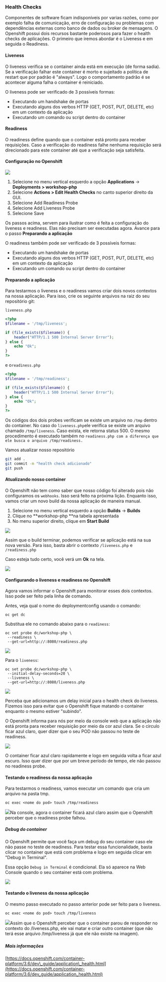 ### Health Checks

Componentes de software ficam indisponíveis por varias razões, como por exemplo falha de comunicação, erro de configuração ou problemas com dependências externas como banco de dados ou broker de mensagens. O Openshift possui dois recursos bastante poderosos para fazer o health checks de aplicações. O primeiro que iremos abordar é o Liveness e em seguida o Readiness.

#### Liveness

O liveness verifica se o container ainda está em execução \(de forma sadia\). Se a verificação falhar este container é morto e sujeitado a política de restart que por padrão é "always". Logo o comportamento padrão é se acontecer alguma falha o container é reiniciado.

O liveness pode ser verificado de 3 possíveis formas:

* Executando um handshake de portas
* Executando alguns dos verbos HTTP \(GET, POST, PUT, DELETE, etc\) em um contexto da aplicação
* Executando um comando ou script dentro do container

#### Readiness

O readiness define quando que o container está pronto para receber requisições. Caso a verificação do readiness falhe nenhuma requisição será direcionado para este container até que a verificação seja satisfeita.

#### Configuração no Openshift

![](https://storage.googleapis.com/workshop-openshift/ocp-health-checks.gif)

1. Selecione no menu vertical esquerdo a opção **Applications** -&gt; **Deployments &gt; workshop-php**
2. Selecione **Actions &gt; Edit Health Checks** no canto superior direito da GUI.
3. Selecione Add Readiness Probe
4. Selecione Add Liveness Probe
5. Selecione Save

Os passos acima, servem para ilustrar como é feita a configuração do liveness e readiness. Elas não precisam ser executadas agora. Avance para o passo **Preparando a aplicação**

O readiness também pode ser verificado de 3 possíveis formas:

* Executando um handshake de portas
* Executando alguns dos verbos HTTP \(GET, POST, PUT, DELETE, etc\) em um contexto da aplicação
* Executando um comando ou script dentro do container

#### Preparando a aplicação

Para testarmos o liveness e o readiness vamos criar dois novos contextos na nossa aplicação. Para isso, crie os seguinte arquivos na raiz do seu repositório git:

`liveness.php`

```php
<?php
$filename = '/tmp/liveness';

if (file_exists($filename)) {
    header("HTTP/1.1 500 Internal Server Error");
} else {
    echo "Ok";
}
?>
```

e o`readiness.php`

```php
<?php
$filename = '/tmp/readiness';

if (file_exists($filename)) {
    header("HTTP/1.1 500 Internal Server Error");
} else {
    echo "Ok";
}
?>
```

Os códigos dos dois probes verificam se existe um arquivo no `/tmp` dentro do container. No caso do `liveness.php`ele verifica se existe um arquivo chamado `/tmp/liveness`. Caso exista, ele retorna status 500. O mesmo procedimento é executado também no `readiness.php com a diferença que ele busca o arquivo /tmp/readiness.`

Vamos atualizar nosso repositório

```bash
git add .
git commit -m "health check adicionado"
git push
```

#### Atualizando nosso container

O Openshift não tem como saber que nosso código foi alterado pois não configuramos os `webhooks`. Isso será feito na próxima lição. Enquanto isso, vamos criar um novo build da nossa aplicação de maneira manual.

1. Selecione no menu vertical esquerdo a opção **Builds** -&gt; **Builds**
2. Clique no **workshop-php **na tabela apresentada
3. No menu superior direito, clique em **Start Build**

![](/assets/new-build.gif)

Assim que o build terminar, podemos verificar se aplicação está na sua nova versão. Para isso, basta abrir o contexto `/liveness.php` e `/readiness.php`

Caso esteja tudo certo, você verá um **Ok** na tela.

![](/assets/live-read.gif)

#### Configurando o liveness e readiness no Openshift

Agora vamos informar o Openshift para monitorar esses dois contextos. Isso pode ser feito pela linha de comando.

Antes, veja qual o nome do deploymentconfig usando o comando:

```
oc get dc
```

Substitua ele no comando abaixo para o `readiness`:

```
oc set probe dc/workshop-php \
 --readiness \
 --get-url=http://:8080/readiness.php
```

![](/assets/readiness-cmd.gif)

Para o `liveness`:

```
oc set probe dc/workshop-php \
 --initial-delay-seconds=20 \
 --liveness \
 --get-url=http://:8080/liveness.php
```

![](/assets/liveness-cmd.gif)

Perceba que adicionamos um delay inicial para o health check do liveness. Fizemos isso para evitar que o Openshift fique matando o container enquanto o mesmo estiver "subindo".

O Openshift informa para nós por meio da console web que a aplicação não está pronta para receber requisição por meio da cor azul clara. Se o circulo ficar azul claro, quer dizer que o seu POD não passou no teste de readiness.

![](/assets/readiness.gif)

O container ficar azul claro rapidamente e logo em seguida volta a ficar azul escuro. Isso quer dizer que por um breve período de tempo, ele não passou no readiness probe.

#### Testando o readiness da nossa aplicação

Para testarmos o readiness, vamos executar um comando que cria um arquivo na pasta tmp.

```
oc exec <nome do pod> touch /tmp/readiness
```

![](/assets/readiness-file.gif)Na console, agora o container ficará azul claro assim que o Openshift perceber que o readiness probe falhou.

##### Debug do container

O Openshift permite que você faça um debug do seu container caso ele não passe no teste de readiness. Para testar essa funcionalidade, basta clicar no container que está com problema e logo em seguida clicar em "Debug in Terminal".

Essa opção `Debug in Terminal` é condicional. Ela só aparece na Web Console quando o seu container está com problema.

![](/assets/debug.gif)

#### Testando o liveness da nossa aplicação

O mesmo passo executado no passo anterior pode ser feito para o liveness.

```
oc exec <nome do pod> touch /tmp/liveness
```

![](/assets/liveness-cmd2.gif)Assim que o Openshift perceber que o container parou de responder no contexto do /liveness.php, ele vai matar e criar outro container \(que não terá esse arquivo /tmp/liveness já que ele não existe na imagem\).

##### 

##### Mais informações

[https://docs.openshift.com/container-platform/3.6/dev\_guide/application\_health.html](https://docs.openshift.com/container-platform/3.6/dev_guide/application_health.html)

